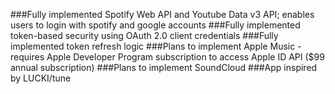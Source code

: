 ###Fully implemented Spotify Web API and Youtube Data v3 API; enables users to login with spotify and google accounts
###Fully implemented token-based security using OAuth 2.0 client credentials
###Fully implemented token refresh logic
###Plans to implement Apple Music - requires Apple Developer Program subscription to access Apple ID API ($99 annual subscription)
###Plans to implement SoundCloud
###App inspired by LUCKI/tune
